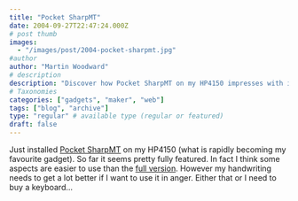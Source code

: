 ```yaml
---
title: "Pocket SharpMT"
date: 2004-09-27T22:47:24.000Z
# post thumb
images:
  - "/images/post/2004-pocket-sharpmt.jpg"
#author
author: "Martin Woodward"
# description
description: "Discover how Pocket SharpMT on my HP4150 impresses with its features, despite my handwriting challenges and the keyboard dilemma."
# Taxonomies
categories: ["gadgets", "maker", "web"]
tags: ["blog", "archive"]
type: "regular" # available type (regular or featured)
draft: false
---
```

Just installed [Pocket SharpMT](http://www.randyrants.com/rr/sharpmt.asp) on my HP4150 (what is rapidly becoming my favourite gadget). So far it seems pretty fully featured. In fact I think some aspects are easier to use than the [full version](http://www.randyrants.com/rr/sharpmt.asp). However my handwriting needs to get a lot better if I want to use it in anger.  Either that or I need to buy a keyboard...